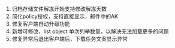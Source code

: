 1. 归档存储文件解冻开始支持修改解冻天数
2. 简化policy授权，支持直接显示，邮件中的AK
3. 修复客户端自动升级功能
4. 新增可修改，list object 单次列举数量，以解决无法加载更多的问题
5. 修复异常后退出客户端后，下载任务文案显示异常
